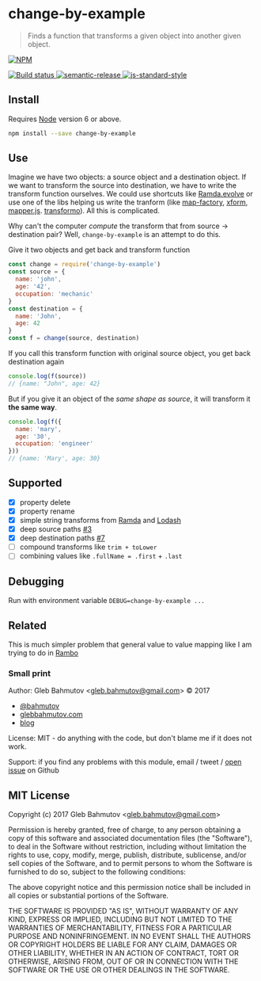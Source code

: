 # change-by-example

> Finds a function that transforms a given object into another given object.

[![NPM][npm-icon] ][npm-url]

[![Build status][ci-image] ][ci-url]
[![semantic-release][semantic-image] ][semantic-url]
[![js-standard-style][standard-image]][standard-url]

## Install

Requires [Node](https://nodejs.org/en/) version 6 or above.

```sh
npm install --save change-by-example
```

## Use

Imagine we have two objects: a source object and a destination object.
If we want to transform the source into destination, we have to write the
transform function ourselves. We could use shortcuts like
[Ramda.evolve](http://ramdajs.com/docs/#evolve) or use one of the libs helping
us write the tranform (like [map-factory](https://github.com/midknight41/map-factory),
[xform](https://github.com/dvdln/xform), [mapper.js](https://github.com/Jokero/mapper.js).
[transformo](https://github.com/lutowolk/transformo)). All this is complicated.

Why can't the computer *compute* the transform that from source -> destination
pair? Well, `change-by-example` is an attempt to do this.

Give it two objects and get back and transform function

```js
const change = require('change-by-example')
const source = {
  name: 'john',
  age: '42',
  occupation: 'mechanic'
}
const destination = {
  name: 'John',
  age: 42
}
const f = change(source, destination)
```

If you call this transform function with original source object, you get
back destination again

```js
console.log(f(source))
// {name: "John", age: 42}
```

But if you give it an object of the *same shape as source*, it will transform
it **the same way**.

```js
console.log(f({
  name: 'mary',
  age: '30',
  occupation: 'engineer'
}))
// {name: 'Mary', age: 30}
```

## Supported

* [x] property delete
* [x] property rename
* [x] simple string transforms from [Ramda](http://ramdajs.com/docs/)
  and [Lodash](https://lodash.com/docs/)
* [x] deep source paths [#3](https://github.com/bahmutov/change-by-example/issues/3)
* [x] deep destination paths [#7](https://github.com/bahmutov/change-by-example/issues/7)
* [ ] compound transforms like `trim + toLower`
* [ ] combining values like `.fullName = .first` + `.last`

## Debugging

Run with environment variable `DEBUG=change-by-example ...`

## Related

This is much simpler problem that general value to value mapping like I
am trying to do in [Rambo](https://github.com/bahmutov/rambo)

### Small print

Author: Gleb Bahmutov &lt;gleb.bahmutov@gmail.com&gt; &copy; 2017

* [@bahmutov](https://twitter.com/bahmutov)
* [glebbahmutov.com](https://glebbahmutov.com)
* [blog](https://glebbahmutov.com/blog)

License: MIT - do anything with the code, but don't blame me if it does not work.

Support: if you find any problems with this module, email / tweet /
[open issue](https://github.com/bahmutov/change-by-example/issues) on Github

## MIT License

Copyright (c) 2017 Gleb Bahmutov &lt;gleb.bahmutov@gmail.com&gt;

Permission is hereby granted, free of charge, to any person
obtaining a copy of this software and associated documentation
files (the "Software"), to deal in the Software without
restriction, including without limitation the rights to use,
copy, modify, merge, publish, distribute, sublicense, and/or sell
copies of the Software, and to permit persons to whom the
Software is furnished to do so, subject to the following
conditions:

The above copyright notice and this permission notice shall be
included in all copies or substantial portions of the Software.

THE SOFTWARE IS PROVIDED "AS IS", WITHOUT WARRANTY OF ANY KIND,
EXPRESS OR IMPLIED, INCLUDING BUT NOT LIMITED TO THE WARRANTIES
OF MERCHANTABILITY, FITNESS FOR A PARTICULAR PURPOSE AND
NONINFRINGEMENT. IN NO EVENT SHALL THE AUTHORS OR COPYRIGHT
HOLDERS BE LIABLE FOR ANY CLAIM, DAMAGES OR OTHER LIABILITY,
WHETHER IN AN ACTION OF CONTRACT, TORT OR OTHERWISE, ARISING
FROM, OUT OF OR IN CONNECTION WITH THE SOFTWARE OR THE USE OR
OTHER DEALINGS IN THE SOFTWARE.

[npm-icon]: https://nodei.co/npm/change-by-example.svg?downloads=true
[npm-url]: https://npmjs.org/package/change-by-example
[ci-image]: https://travis-ci.org/bahmutov/change-by-example.svg?branch=master
[ci-url]: https://travis-ci.org/bahmutov/change-by-example
[semantic-image]: https://img.shields.io/badge/%20%20%F0%9F%93%A6%F0%9F%9A%80-semantic--release-e10079.svg
[semantic-url]: https://github.com/semantic-release/semantic-release
[standard-image]: https://img.shields.io/badge/code%20style-standard-brightgreen.svg
[standard-url]: http://standardjs.com/
